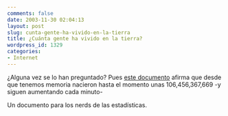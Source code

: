 ```yaml
---
comments: false
date: 2003-11-30 02:04:13
layout: post
slug: cunta-gente-ha-vivido-en-la-tierra
title: ¿Cuánta gente ha vivido en la tierra?
wordpress_id: 1329
categories:
- Internet
---
```


¿Alguna vez se lo han preguntado? Pues [este documento](http://www.prb.org/Content/ContentGroups/PTarticle/0ct-Dec02/How_Many_People_Have_Ever_Lived_on_Earth_.htm) afirma que desde que tenemos memoria nacieron hasta el momento unas 106,456,367,669 -y siguen aumentando cada minuto-





Un documento para los nerds de las estadísticas.




 
